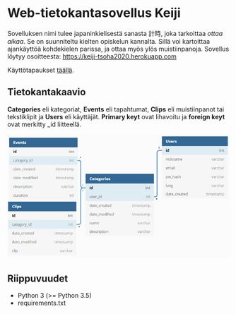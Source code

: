 # Web-tietokantasovellus Keiji
Sovelluksen nimi tulee japaninkielisestä sanasta 計時, joka tarkoittaa _ottaa aikaa_. Se on suunniteltu kielten opiskelun kannalta. Sillä voi kartoittaa ajankäyttöä kohdekielen parissa, ja ottaa myös ylös muistiinpanoja. Sovellus löytyy osoitteesta: https://keiji-tsoha2020.herokuapp.com

Käyttötapaukset [täällä](documentation/user_stories.md).
## Tietokantakaavio
**Categories** eli kategoriat, **Events** eli tapahtumat, **Clips** eli muistiinpanot tai tekstiklipit ja **Users** eli käyttäjät. **Primary keyt** ovat lihavoitu ja **foreign keyt** ovat merkitty _id liitteellä. 

![tietokantakaavio](documentation/database_diagram.png)

## Riippuvuudet
 * Python 3 (>= Python 3.5)
 * requirements.txt
